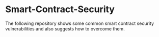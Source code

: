 # Smart-Contract-Security
The following repository shows some common smart contract security vulnerabilities and also suggests how to overcome them.
